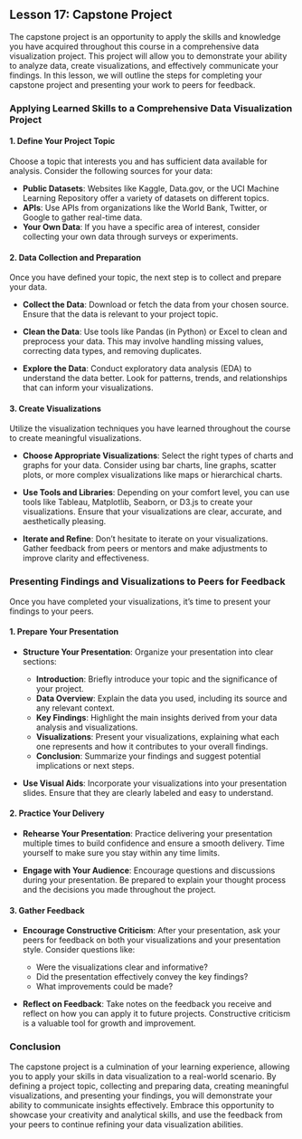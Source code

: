 ## Lesson 17: Capstone Project

The capstone project is an opportunity to apply the skills and knowledge you have acquired throughout this course in a comprehensive data visualization project. This project will allow you to demonstrate your ability to analyze data, create visualizations, and effectively communicate your findings. In this lesson, we will outline the steps for completing your capstone project and presenting your work to peers for feedback.

### Applying Learned Skills to a Comprehensive Data Visualization Project

#### 1. Define Your Project Topic

Choose a topic that interests you and has sufficient data available for analysis. Consider the following sources for your data:

- **Public Datasets**: Websites like Kaggle, Data.gov, or the UCI Machine Learning Repository offer a variety of datasets on different topics.
- **APIs**: Use APIs from organizations like the World Bank, Twitter, or Google to gather real-time data.
- **Your Own Data**: If you have a specific area of interest, consider collecting your own data through surveys or experiments.

#### 2. Data Collection and Preparation

Once you have defined your topic, the next step is to collect and prepare your data.

- **Collect the Data**: Download or fetch the data from your chosen source. Ensure that the data is relevant to your project topic.
  
- **Clean the Data**: Use tools like Pandas (in Python) or Excel to clean and preprocess your data. This may involve handling missing values, correcting data types, and removing duplicates.

- **Explore the Data**: Conduct exploratory data analysis (EDA) to understand the data better. Look for patterns, trends, and relationships that can inform your visualizations.

#### 3. Create Visualizations

Utilize the visualization techniques you have learned throughout the course to create meaningful visualizations.

- **Choose Appropriate Visualizations**: Select the right types of charts and graphs for your data. Consider using bar charts, line graphs, scatter plots, or more complex visualizations like maps or hierarchical charts.

- **Use Tools and Libraries**: Depending on your comfort level, you can use tools like Tableau, Matplotlib, Seaborn, or D3.js to create your visualizations. Ensure that your visualizations are clear, accurate, and aesthetically pleasing.

- **Iterate and Refine**: Don’t hesitate to iterate on your visualizations. Gather feedback from peers or mentors and make adjustments to improve clarity and effectiveness.

### Presenting Findings and Visualizations to Peers for Feedback

Once you have completed your visualizations, it’s time to present your findings to your peers.

#### 1. Prepare Your Presentation

- **Structure Your Presentation**: Organize your presentation into clear sections:
  - **Introduction**: Briefly introduce your topic and the significance of your project.
  - **Data Overview**: Explain the data you used, including its source and any relevant context.
  - **Key Findings**: Highlight the main insights derived from your data analysis and visualizations.
  - **Visualizations**: Present your visualizations, explaining what each one represents and how it contributes to your overall findings.
  - **Conclusion**: Summarize your findings and suggest potential implications or next steps.

- **Use Visual Aids**: Incorporate your visualizations into your presentation slides. Ensure that they are clearly labeled and easy to understand.

#### 2. Practice Your Delivery

- **Rehearse Your Presentation**: Practice delivering your presentation multiple times to build confidence and ensure a smooth delivery. Time yourself to make sure you stay within any time limits.

- **Engage with Your Audience**: Encourage questions and discussions during your presentation. Be prepared to explain your thought process and the decisions you made throughout the project.

#### 3. Gather Feedback

- **Encourage Constructive Criticism**: After your presentation, ask your peers for feedback on both your visualizations and your presentation style. Consider questions like:
  - Were the visualizations clear and informative?
  - Did the presentation effectively convey the key findings?
  - What improvements could be made?

- **Reflect on Feedback**: Take notes on the feedback you receive and reflect on how you can apply it to future projects. Constructive criticism is a valuable tool for growth and improvement.

### Conclusion

The capstone project is a culmination of your learning experience, allowing you to apply your skills in data visualization to a real-world scenario. By defining a project topic, collecting and preparing data, creating meaningful visualizations, and presenting your findings, you will demonstrate your ability to communicate insights effectively. Embrace this opportunity to showcase your creativity and analytical skills, and use the feedback from your peers to continue refining your data visualization abilities.